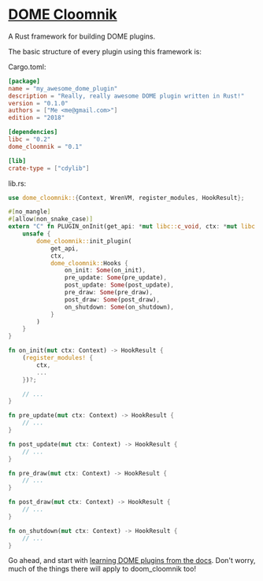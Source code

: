 # [DOME Cloomnik](https://docs.rs/dome_cloomnik)

A Rust framework for building DOME plugins.

The basic structure of every plugin using this framework is:

Cargo.toml:

```toml
[package]
name = "my_awesome_dome_plugin"
description = "Really, really awesome DOME plugin written in Rust!"
version = "0.1.0"
authors = ["Me <me@gmail.com>"]
edition = "2018"

[dependencies]
libc = "0.2"
dome_cloomnik = "0.1"

[lib]
crate-type = ["cdylib"]
```

lib.rs:

```rust
use dome_cloomnik::{Context, WrenVM, register_modules, HookResult};

#[no_mangle]
#[allow(non_snake_case)]
extern "C" fn PLUGIN_onInit(get_api: *mut libc::c_void, ctx: *mut libc::c_void) -> libc::c_int {
    unsafe {
        dome_cloomnik::init_plugin(
            get_api,
            ctx,
            dome_cloomnik::Hooks {
                on_init: Some(on_init),
                pre_update: Some(pre_update),
                post_update: Some(post_update),
                pre_draw: Some(pre_draw),
                post_draw: Some(post_draw),
                on_shutdown: Some(on_shutdown),
            }
        )
    }
}

fn on_init(mut ctx: Context) -> HookResult {
    (register_modules! {
        ctx,
        ...
    })?;

    // ...
}

fn pre_update(mut ctx: Context) -> HookResult {
    // ...
}

fn post_update(mut ctx: Context) -> HookResult {
    // ...
}

fn pre_draw(mut ctx: Context) -> HookResult {
    // ...
}

fn post_draw(mut ctx: Context) -> HookResult {
    // ...
}

fn on_shutdown(mut ctx: Context) -> HookResult {
    // ...
}
```

Go ahead, and start with [learning DOME plugins from the docs](https://domeengine.com/plugins/).
Don't worry, much of the things there will apply to doom_cloomnik too!
